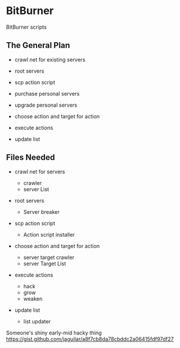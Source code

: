 # BitBurner
BitBurner scripts

## The General Plan
* crawl net for existing servers
* root servers
* scp action script

* purchase personal servers
* upgrade personal servers

* choose action and target for action
* execute actions
* update list

## Files Needed

* crawl net for servers
  * crawler
  * server List

* root servers
  * Server breaker

* scp action script
  * Action script installer

* choose action and target for action
  * server target crawler
  * server Target List
* execute actions
  * hack
  * grow
  * weaken
* update list
  * list updater

Someone's shiny early-mid hacky thing
https://gist.github.com/jaguilar/a8f7cb8da78cbddc2a06415fdf97df27
